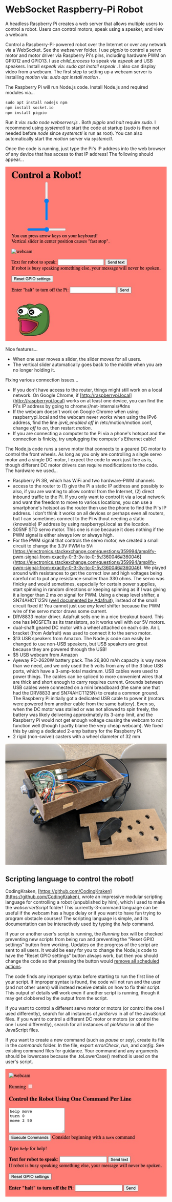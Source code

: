 # WebSocket Raspberry-Pi Robot
A headless Raspberry Pi creates a web server that allows multiple users to control a robot. Users can control motors, speak using a speaker, and view a webcam.

Control a Raspberry-Pi-powered robot over the Internet or over any network via a WebSocket. See the *webserver* folder. I use *pigpio* to control a servo motor and motor driver via Raspberry Pi's pins, including hardware PWM on GPIO12 and GPIO13. I use *child_process* to speak via *espeak* and USB speakers. Install *espeak* via: *sudo apt install espeak* . I also can display video from a webcam. The first step to setting up a webcam server is installing *motion* via: *sudo apt install motion* .

The Raspberry Pi will run Node.js code. Install Node.js and required modules via...
```
sudo apt install nodejs npm
npm install socket.io
npm install pigpio
```

Run it via: *sudo node webserver.js* . Both *pigpio* and *halt* require *sudo*. I recommend using *systemctl* to start the code at startup (*sudo* is then not needed before *node* since *systemctl* is run as root). You can also automatically start the *motion* server via *systemctl*.

Once the code is running, just type the Pi's IP address into the web browser of any device that has access to that IP address! The following should appear...

![webpage](screenshot.jpg)

Nice features...
- When one user moves a slider, the slider moves for all users.
- The vertical slider automatically goes back to the middle when you are no longer holding it.

Fixing various connection issues...
- If you don't have access to the router, things might still work on a local network. On Google Chrome, if [http://raspberrypi.local](http://raspberrypi.local) works on at least one device, you can find the Pi's IP address by going to chrome://net-internals/#dns
- If the webcam doesn't work on Google Chrome when using raspberrypi.local and the webcam never works when using the IPv6 address, find the line *ipv6_enabled off* in /etc/motion/motion.conf, change *off* to *on*, then restart *motion*.
- If you are connecting a computer to the Pi via a phone's hotspot and the connection is finicky, try unplugging the computer's Ethernet cable!

The Node.js code runs a servo motor that connects to a geared DC motor to control the front wheels. As long as you only are controlling a single servo motor and a single DC motor, I expect the code to work just fine as is, though different DC motor drivers can require modifications to the code. The hardware we used...
- Raspberry Pi 3B, which has WiFi and two hardware-PWM channels
- access to the router to (1) give the Pi a static IP address and possibly to also, if you are wanting to allow control from the Internet, (2) direct inbound traffic to the Pi. If you only want to control it via a local network and want the freedom to move to various locations, you can use a smartphone's hotspot as the router then use the phone to find the Pi's IP address. I don't think it works on all devices or perhaps even all routers, but I can sometimes connect to the Pi without needing a static (knowable) IP address by using raspberrypi.local as the location.
- S05NF STD servo motor. This one is nice because it does nothing if the PWM signal is either always low or always high.
- For the PWM signal that controls the servo motor, we created a small circuit to change the 3.3V PWM to 5V: [https://electronics.stackexchange.com/questions/359994/amplify-pwm-signal-from-exactly-0-3-3v-to-0-5v/360046#360046](https://electronics.stackexchange.com/questions/359994/amplify-pwm-signal-from-exactly-0-3-3v-to-0-5v/360046#360046). We played around with resistances to get the correct low and high voltages being careful not to put any resistance smaller than 330 ohms. The servo was finicky and would sometimes, especially for certain power supplies, start spinning in random directions or keeping spinning as if I was giving it a longer than 2 ms *on* signal for PWM. Using a cheap level shifter, a SN74AHCT125N ([well documented by Adafruit](https://www.adafruit.com/product/1787)), instead of the small circuit fixed it! You cannot just use *any* level shifter because the PWM wire of the servo motor draws some current.
- DRV8833 motor driver. Adafruit sells one in a nice breakout board. This one has MOSFETs as its transistors, so it works well with our 5V motors.
- dual-shaft geared DC motor with a wheel attached on each side. An L bracket (from Adafruit) was used to connect it to the servo motor.
- $13 USB speakers from Amazon. The Node.js code can easily be changed to use non-USB speakers, but USB speakers are great because they are powered through the USB!
- $5 USB webcam from Amazon
- Ayeway PD-2620W battery pack. The 26,800 mAh capacity is way more than we need, and we only used the 5 volts from any of the 3 blue USB ports, which have a 3-amp-total maximum. USB cables were used to power things. The cables can be spliced to more convenient wires that are thick and short enough to carry requires current. Grounds between USB cables were connected on a mini breadboard (the same one that had the DRV8833 and SN74AHCT125N) to create a common ground. The Raspberry Pi initially got a dedicated USB cable to power it (motors were powered from another cable from the same battery). Even so, when the DC motor was stalled or was not allowed to spin freely, the battery was likely delivering approximately its 3-amp limit, and the Raspberry Pi would not get enough voltage causing the webcam to not function well (though I partly blame the very cheap webcam). We fixed this by using a dedicated 2-amp battery for the Raspberry Pi.
- 2 rigid (non-swivel) casters with a wheel diameter of 32 mm

![robot](robot.jpg)


## Scripting language to control the robot!

CodingKraken, [https://github.com/CodingKraken](https://github.com/CodingKraken), wrote an impressive modular scripting language for controlling a robot (unpublished by him), which I used to make the *webserverScript* folder! This currently-3-command language can be useful if the webcam has a huge delay or if you want to have fun trying to program obstacle courses! The scripting language is simple, and its documentation can be interactively used by typing the *help* command.

If your or another user's script is running, the *Running* box will be checked preventing new scripts from being run and preventing the "Reset GPIO settings" button from working. Updates on the progress of the script are sent to all users. It would be easy for you to change the Node.js code to have the "Reset GPIO settings" button always work, but then you should change the code so that pressing the button would [remove all scheduled actions](https://www.w3schools.com/jsref/met_win_settimeout.asp).

The code finds any improper syntax before starting to run the first line of your script. If improper syntax is found, the code will not run and the user (and not other users) will instead receive details on how to fix their script. This output of details will work even if another script is running, though it may get clobbered by the output from the script.

If you want to control a different servo motor or motors (or control the one I used differently), search for all instances of *pinServo* in all of the JavaScript files. If you want to control a different DC motor or motors (or control the one I used differently), search for all instances of *pinMotor* in all of the JavaScript files.

If you want to create a new command (such as *pause* or *say*), create its file in the *commands* folder. In the file, export *errorCheck*, *run*, and *config*. See existing command files for guidance. Your command and any arguments should be lowercase because the .toLowerCase() method is used on the user's script.

![screenshotScript](screenshotScript.jpg)
